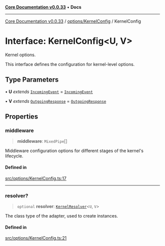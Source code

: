 [**Core Documentation v0.0.33**](../../../README.md) • **Docs**

***

[Core Documentation v0.0.33](../../../modules.md) / [options/KernelConfig](../README.md) / KernelConfig

# Interface: KernelConfig\<U, V\>

Kernel options.

This interface defines the configuration for kernel-level options.

## Type Parameters

• **U** *extends* [`IncomingEvent`](../../../events/IncomingEvent/classes/IncomingEvent.md) = [`IncomingEvent`](../../../events/IncomingEvent/classes/IncomingEvent.md)

• **V** *extends* [`OutgoingResponse`](../../../events/OutgoingResponse/classes/OutgoingResponse.md) = [`OutgoingResponse`](../../../events/OutgoingResponse/classes/OutgoingResponse.md)

## Properties

### middleware

> **middleware**: `MixedPipe`[]

Middleware configuration options for different stages of the kernel's lifecycle.

#### Defined in

[src/options/KernelConfig.ts:17](https://github.com/stonemjs/core/blob/077f74fd791b5cd8637e1ab41cbefa238af9d384/src/options/KernelConfig.ts#L17)

***

### resolver?

> `optional` **resolver**: [`KernelResolver`](../../../definitions/type-aliases/KernelResolver.md)\<`U`, `V`\>

The class type of the adapter, used to create instances.

#### Defined in

[src/options/KernelConfig.ts:21](https://github.com/stonemjs/core/blob/077f74fd791b5cd8637e1ab41cbefa238af9d384/src/options/KernelConfig.ts#L21)
